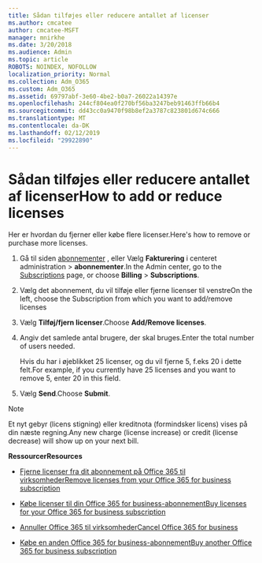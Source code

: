 ```yaml
---
title: Sådan tilføjes eller reducere antallet af licenser
ms.author: cmcatee
author: cmcatee-MSFT
manager: mnirkhe
ms.date: 3/20/2018
ms.audience: Admin
ms.topic: article
ROBOTS: NOINDEX, NOFOLLOW
localization_priority: Normal
ms.collection: Adm_O365
ms.custom: Adm_O365
ms.assetid: 69797abf-3e60-4be2-b0a7-26022a14397e
ms.openlocfilehash: 244cf804ea0f270bf56ba3247beb91463ffb66b4
ms.sourcegitcommit: dd43cc0a9470f98b8ef2a3787c823801d674c666
ms.translationtype: MT
ms.contentlocale: da-DK
ms.lasthandoff: 02/12/2019
ms.locfileid: "29922890"
---
```

# <a name="how-to-add-or-reduce-licenses"></a><span data-ttu-id="e0e3e-102">Sådan tilføjes eller reducere antallet af licenser</span><span class="sxs-lookup"><span data-stu-id="e0e3e-102">How to add or reduce licenses</span></span>

<span data-ttu-id="e0e3e-103">Her er hvordan du fjerner eller købe flere licenser.</span><span class="sxs-lookup"><span data-stu-id="e0e3e-103">Here's how to remove or purchase more licenses.</span></span>
  
1. <span data-ttu-id="e0e3e-104">Gå til siden [abonnementer](https://go.microsoft.com/fwlink/p/?linkid=842054) , eller Vælg **Fakturering** i centeret administration \> **abonnementer**.</span><span class="sxs-lookup"><span data-stu-id="e0e3e-104">In the Admin center, go to the [Subscriptions](https://go.microsoft.com/fwlink/p/?linkid=842054) page, or choose **Billing** \> **Subscriptions**.</span></span>
    
2. <span data-ttu-id="e0e3e-105">Vælg det abonnement, du vil tilføje eller fjerne licenser til venstre</span><span class="sxs-lookup"><span data-stu-id="e0e3e-105">On the left, choose the Subscription from which you want to add/remove licenses</span></span>
    
3. <span data-ttu-id="e0e3e-106">Vælg **Tilføj/fjern licenser**.</span><span class="sxs-lookup"><span data-stu-id="e0e3e-106">Choose **Add/Remove licenses**.</span></span>
    
4. <span data-ttu-id="e0e3e-107">Angiv det samlede antal brugere, der skal bruges.</span><span class="sxs-lookup"><span data-stu-id="e0e3e-107">Enter the total number of users needed.</span></span>
    
    <span data-ttu-id="e0e3e-108">Hvis du har i øjeblikket 25 licenser, og du vil fjerne 5, f.eks 20 i dette felt.</span><span class="sxs-lookup"><span data-stu-id="e0e3e-108">For example, if you currently have 25 licenses and you want to remove 5, enter 20 in this field.</span></span>
    
5. <span data-ttu-id="e0e3e-109">Vælg **Send**.</span><span class="sxs-lookup"><span data-stu-id="e0e3e-109">Choose **Submit**.</span></span>
    
> [!NOTE]
> <span data-ttu-id="e0e3e-110">Et nyt gebyr (licens stigning) eller kreditnota (formindsker licens) vises på din næste regning.</span><span class="sxs-lookup"><span data-stu-id="e0e3e-110">Any new charge (license increase) or credit (license decrease) will show up on your next bill.</span></span> 
  
 <span data-ttu-id="e0e3e-111">**Ressourcer**</span><span class="sxs-lookup"><span data-stu-id="e0e3e-111">**Resources**</span></span>
  
- [<span data-ttu-id="e0e3e-112">Fjerne licenser fra dit abonnement på Office 365 til virksomheder</span><span class="sxs-lookup"><span data-stu-id="e0e3e-112">Remove licenses from your Office 365 for business subscription</span></span>](https://support.office.com/article/9c64d127-e2dd-4ecc-81f5-2f87e5a74803)
    
- [<span data-ttu-id="e0e3e-113">Købe licenser til din Office 365 for business-abonnement</span><span class="sxs-lookup"><span data-stu-id="e0e3e-113">Buy licenses for your Office 365 for business subscription</span></span>](https://support.office.com/article/36081d8d-b3fa-4948-8c34-e217bba825e1)
    
- [<span data-ttu-id="e0e3e-114">Annuller Office 365 til virksomheder</span><span class="sxs-lookup"><span data-stu-id="e0e3e-114">Cancel Office 365 for business</span></span>](https://support.office.com/article/b1bc0bef-4608-4601-813a-cdd9f746709a)
    
- [<span data-ttu-id="e0e3e-115">Købe en anden Office 365 for business-abonnement</span><span class="sxs-lookup"><span data-stu-id="e0e3e-115">Buy another Office 365 for business subscription</span></span>](https://support.office.com/article/fab3b86c-3359-4042-8692-5d4dc7550b7c)
    

